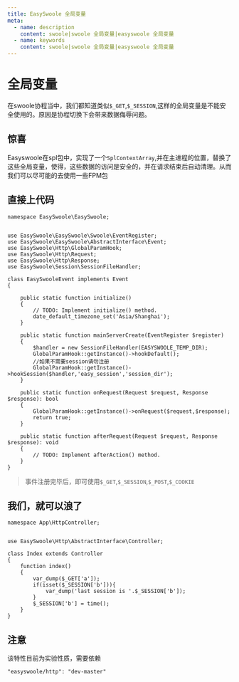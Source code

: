 ```yaml
---
title: EasySwoole 全局变量
meta:
  - name: description
    content: swoole|swoole 全局变量|easyswoole 全局变量
  - name: keywords
    content: swoole|swoole 全局变量|easyswoole 全局变量
---
```


# 全局变量
在swoole协程当中，我们都知道类似```$_GET```,```$_SESSION```,这样的全局变量是不能安全使用的。原因是协程切换下会带来数据侮辱问题。
## 惊喜
Easyswoole在spl包中，实现了一个```SplContextArray```,并在主进程的位置，替换了这些全局变量，使得，这些数据的访问是安全的，并在请求结束后自动清理。从而我们可以尽可能的去使用一些FPM包
## 直接上代码
```
namespace EasySwoole\EasySwoole;


use EasySwoole\EasySwoole\Swoole\EventRegister;
use EasySwoole\EasySwoole\AbstractInterface\Event;
use EasySwoole\Http\GlobalParamHook;
use EasySwoole\Http\Request;
use EasySwoole\Http\Response;
use EasySwoole\Session\SessionFileHandler;

class EasySwooleEvent implements Event
{

    public static function initialize()
    {
        // TODO: Implement initialize() method.
        date_default_timezone_set('Asia/Shanghai');
    }

    public static function mainServerCreate(EventRegister $register)
    {
        $handler = new SessionFileHandler(EASYSWOOLE_TEMP_DIR);
        GlobalParamHook::getInstance()->hookDefault();
        //如果不需要session请勿注册
        GlobalParamHook::getInstance()->hookSession($handler,'easy_session','session_dir');
    }

    public static function onRequest(Request $request, Response $response): bool
    {
        GlobalParamHook::getInstance()->onRequest($request,$response);
        return true;
    }

    public static function afterRequest(Request $request, Response $response): void
    {
        // TODO: Implement afterAction() method.
    }
}
```

> 事件注册完毕后，即可使用```$_GET```,```$_SESSION```,```$_POST```,```$_COOKIE```


## 我们，就可以浪了
```
namespace App\HttpController;


use EasySwoole\Http\AbstractInterface\Controller;

class Index extends Controller
{
    function index()
    {
        var_dump($_GET['a']);
        if(isset($_SESSION['b'])){
            var_dump('last session is '.$_SESSION['b']);
        }
        $_SESSION['b'] = time();
    }
}
```

## 注意
该特性目前为实验性质，需要依赖
```
"easyswoole/http": "dev-master"
```
